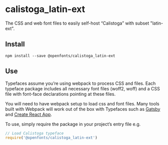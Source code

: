 
# calistoga_latin-ext

The CSS and web font files to easily self-host “Calistoga” with subset "latin-ext".

## Install

`npm install --save @openfonts/calistoga_latin-ext`

## Use

Typefaces assume you’re using webpack to process CSS and files. Each typeface
package includes all necessary font files (woff2, woff) and a CSS file with
font-face declarations pointing at these files.

You will need to have webpack setup to load css and font files. Many tools built
with Webpack will work out of the box with Typefaces such as [Gatsby](https://github.com/gatsbyjs/gatsby)
and [Create React App](https://github.com/facebookincubator/create-react-app).

To use, simply require the package in your project’s entry file e.g.

```javascript
// Load Calistoga typeface
require('@openfonts/calistoga_latin-ext')
```
